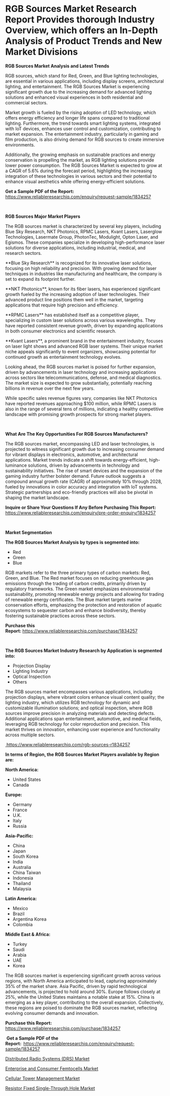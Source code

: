 <p><h1>RGB Sources Market Research Report Provides thorough Industry Overview, which offers an In-Depth Analysis of Product Trends and New Market Divisions</h1></p><p><strong>RGB Sources Market Analysis and Latest Trends</strong></p>
<p><p>RGB sources, which stand for Red, Green, and Blue lighting technologies, are essential in various applications, including display screens, architectural lighting, and entertainment. The RGB Sources Market is experiencing significant growth due to the increasing demand for advanced lighting solutions and enhanced visual experiences in both residential and commercial sectors. </p><p>Market growth is fueled by the rising adoption of LED technology, which offers energy efficiency and longer life spans compared to traditional lighting. Furthermore, the trend towards smart lighting systems, integrated with IoT devices, enhances user control and customization, contributing to market expansion. The entertainment industry, particularly in gaming and film production, is also driving demand for RGB sources to create immersive environments.</p><p>Additionally, the growing emphasis on sustainable practices and energy conservation is propelling the market, as RGB lighting solutions provide lower power consumption. The RGB Sources Market is expected to grow at a CAGR of 5.6% during the forecast period, highlighting the increasing integration of these technologies in various sectors and their potential to enhance visual aesthetics while offering energy-efficient solutions.</p></p>
<p><strong>Get a Sample PDF of the Report:&nbsp;</strong> <a href="https://www.reliableresearchiq.com/enquiry/request-sample/1834257?utm_campaign=1129&utm_medium=2&utm_source=Github&utm_content=ia&utm_term=13022025&utm_id=rgb-sources">https://www.reliableresearchiq.com/enquiry/request-sample/1834257</a></p>
<p>&nbsp;</p>
<p><strong>RGB Sources Major Market Players</strong></p>
<p><p>The RGB sources market is characterized by several key players, including Blue Sky Research, NKT Photonics, RPMC Lasers, Kvant Lasers, Laserglow Technologies, Lasermate Group, PhotonTec, Modulight, Opton Laser, and Egismos. These companies specialize in developing high-performance laser solutions for diverse applications, including industrial, medical, and research sectors.</p><p>**Blue Sky Research** is recognized for its innovative laser solutions, focusing on high reliability and precision. With growing demand for laser techniques in industries like manufacturing and healthcare, the company is set to expand its footprint further.</p><p>**NKT Photonics**, known for its fiber lasers, has experienced significant growth fueled by the increasing adoption of laser technologies. Their advanced product line positions them well in the market, targeting applications that require high precision and efficiency.</p><p>**RPMC Lasers** has established itself as a competitive player, specializing in custom laser solutions across various wavelengths. They have reported consistent revenue growth, driven by expanding applications in both consumer electronics and scientific research.</p><p>**Kvant Lasers**, a prominent brand in the entertainment industry, focuses on laser light shows and advanced RGB laser systems. Their unique market niche appeals significantly to event organizers, showcasing potential for continued growth as entertainment technology evolves.</p><p>Looking ahead, the RGB sources market is poised for further expansion, driven by advancements in laser technology and increasing applications across sectors like telecommunications, defense, and medical diagnostics. The market size is expected to grow substantially, potentially reaching billions in revenue over the next few years.</p><p>While specific sales revenue figures vary, companies like NKT Photonics have reported revenues approaching $100 million, while RPMC Lasers is also in the range of several tens of millions, indicating a healthy competitive landscape with promising growth prospects for strong market players.</p></p>
<p>&nbsp;</p>
<p><strong>What Are The Key Opportunities For RGB Sources Manufacturers?</strong></p>
<p><p>The RGB sources market, encompassing LED and laser technologies, is projected to witness significant growth due to increasing consumer demand for vibrant displays in electronics, automotive, and architectural applications. Market trends indicate a shift towards energy-efficient, high-luminance solutions, driven by advancements in technology and sustainability initiatives. The rise of smart devices and the expansion of the gaming industry further bolster demand. Future outlook suggests a compound annual growth rate (CAGR) of approximately 10% through 2028, fueled by innovations in color accuracy and integration with IoT systems. Strategic partnerships and eco-friendly practices will also be pivotal in shaping the market landscape.</p></p>
<p><strong>Inquire or Share Your Questions If Any Before Purchasing This Report:</strong> <a href="https://www.reliableresearchiq.com/enquiry/pre-order-enquiry/1834257?utm_campaign=1129&utm_medium=2&utm_source=Github&utm_content=ia&utm_term=13022025&utm_id=rgb-sources">https://www.reliableresearchiq.com/enquiry/pre-order-enquiry/1834257</a></p>
<p>&nbsp;</p>
<p><strong>Market Segmentation</strong></p>
<p><strong>The RGB Sources Market Analysis by types is segmented into:</strong></p>
<p><ul><li>Red</li><li>Green</li><li>Blue</li></ul></p>
<p><p>RGB markets refer to the three primary types of carbon markets: Red, Green, and Blue. The Red market focuses on reducing greenhouse gas emissions through the trading of carbon credits, primarily driven by regulatory frameworks. The Green market emphasizes environmental sustainability, promoting renewable energy projects and allowing for trading of renewable energy certificates. The Blue market targets marine conservation efforts, emphasizing the protection and restoration of aquatic ecosystems to sequester carbon and enhance biodiversity, thereby fostering sustainable practices across these sectors.</p></p>
<p><strong>Purchase this Report:&nbsp;</strong><a href="https://www.reliableresearchiq.com/purchase/1834257?utm_campaign=1129&utm_medium=2&utm_source=Github&utm_content=ia&utm_term=13022025&utm_id=rgb-sources">https://www.reliableresearchiq.com/purchase/1834257</a></p>
<p>&nbsp;</p>
<p><strong>The RGB Sources Market Industry Research by Application is segmented into:</strong></p>
<p><ul><li>Projection Display</li><li>Lighting Industry</li><li>Optical Inspection</li><li>Others</li></ul></p>
<p><p>The RGB sources market encompasses various applications, including projection displays, where vibrant colors enhance visual content quality; the lighting industry, which utilizes RGB technology for dynamic and customizable illumination solutions; and optical inspection, where RGB sources improve precision in analyzing materials and detecting defects. Additional applications span entertainment, automotive, and medical fields, leveraging RGB technology for color reproduction and precision. This market thrives on innovation, enhancing user experience and functionality across multiple sectors.</p></p>
<p><a href="https://www.reliableresearchiq.com/rgb-sources-r1834257?utm_campaign=1129&utm_medium=2&utm_source=Github&utm_content=ia&utm_term=13022025&utm_id=rgb-sources">&nbsp;https://www.reliableresearchiq.com/rgb-sources-r1834257</a></p>
<p><strong>In terms of Region, the RGB Sources Market Players available by Region are:</strong></p>
<p>
    <p> <strong> North America: </strong>
        <ul>
            <li>United States</li>
            <li>Canada</li>
        </ul>
        </p> 
    <p> <strong> Europe: </strong>
        <ul>
            <li>Germany</li>
            <li>France</li>
            <li>U.K.</li>
            <li>Italy</li>
            <li>Russia</li>
        </ul>
        </p> 
    <p> <strong> Asia-Pacific: </strong>
        <ul>
            <li>China</li>
            <li>Japan</li>
            <li>South Korea</li>
            <li>India</li>
            <li>Australia</li>
            <li>China Taiwan</li>
            <li>Indonesia</li>
            <li>Thailand</li>
            <li>Malaysia</li>
        </ul>
        </p> 
    <p> <strong> Latin America: </strong>
        <ul>
            <li>Mexico</li>
            <li>Brazil</li>
            <li>Argentina Korea</li>
            <li>Colombia</li>
        </ul>
        </p> 
    <p> <strong> Middle East & Africa: </strong>
        <ul>
            <li>Turkey</li>
            <li>Saudi</li>
            <li>Arabia</li>
            <li>UAE</li>
            <li>Korea</li>
        </ul>
    </p>
    </p>
<p><p>The RGB sources market is experiencing significant growth across various regions, with North America anticipated to lead, capturing approximately 35% of the market share. Asia Pacific, driven by rapid technological advancements, is projected to hold around 30%. Europe follows closely at 25%, while the United States maintains a notable stake at 15%. China is emerging as a key player, contributing to the overall expansion. Collectively, these regions are poised to dominate the RGB sources market, reflecting evolving consumer demands and innovation.</p></p>
<p><strong>Purchase this Report: </strong><a href="https://www.reliableresearchiq.com/purchase/1834257?utm_campaign=1129&utm_medium=2&utm_source=Github&utm_content=ia&utm_term=13022025&utm_id=rgb-sources">https://www.reliableresearchiq.com/purchase/1834257</a></p>
<p>&nbsp;<strong>Get a Sample PDF of the Report:&nbsp;&nbsp;</strong><a href="https://www.reliableresearchiq.com/enquiry/request-sample/1834257?utm_campaign=1129&utm_medium=2&utm_source=Github&utm_content=ia&utm_term=13022025&utm_id=rgb-sources">https://www.reliableresearchiq.com/enquiry/request-sample/1834257</a></p>
<p><strong></strong></p>
<p><p><a href="https://github.com/shamstirroc7/Market-Research-Report-List-1/blob/main/distributed-radio-systems-drs-market.md?utm_campaign=1129&utm_medium=2&utm_source=Github&utm_content=ia&utm_term=13022025&utm_id=rgb-sources">Distributed Radio Systems (DRS) Market</a></p><p><a href="https://github.com/usraceby/Market-Research-Report-List-1/blob/main/enterprise-and-consumer-femtocells-market.md?utm_campaign=1129&utm_medium=2&utm_source=Github&utm_content=ia&utm_term=13022025&utm_id=rgb-sources">Enterprise and Consumer Femtocells Market</a></p><p><a href="https://github.com/doljanzwald/Market-Research-Report-List-1/blob/main/cellular-tower-management-market.md?utm_campaign=1129&utm_medium=2&utm_source=Github&utm_content=ia&utm_term=13022025&utm_id=rgb-sources">Cellular Tower Management Market</a></p><p><a href="https://github.com/sveenszuchbz/Market-Research-Report-List-1/blob/main/resistor-fixed-single-through-hole-market.md?utm_campaign=1129&utm_medium=2&utm_source=Github&utm_content=ia&utm_term=13022025&utm_id=rgb-sources">Resistor Fixed Single-Through Hole Market</a></p></p>